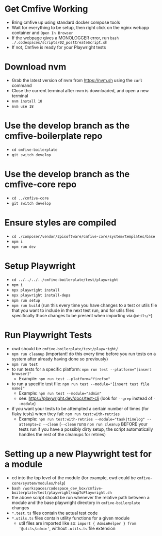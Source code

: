 # Get Cmfive Working

- Bring cmfive up using standard docker compose tools
- Wait for everything to be setup, then right click on the nginx webapp container and `Open In Browser`
- If the webpage gives a MONOLOGGER error, run `bash ./.codespaces/scripts/02_postCreateScript.sh`
- If not, Cmfive is ready for your Playwright tests

# Download nvm

- Grab the latest version of nvm from https://nvm.sh using the `curl` command
- Close the current terminal after nvm is downloaded, and open a new terminal
- `nvm install 18`
- `nvm use 18`

# Use the develop branch as the cmfive-boilerplate repo

- `cd cmfive-boilerplate`
- `git switch develop`

# Use the develop branch as the cmfive-core repo

- `cd ../cmfive-core`
- `git switch develop`

# Ensure styles are compiled

- `cd ./composer/vendor/2pisoftware/cmfive-core/system/templates/base`
- `npm i`
- `npm run dev`

# Setup Playwright

- `cd ../../../../cmfive-boilerplate/test/playwright`
- `npm i`
- `npx playwright install`
- `npx playwright install-deps`
- `npm run setup`
- `npm run build` (run this every time you have changes to a test or utils file that you want to include in the next test run, and for utils files specifically those changes to be present when importing via `@utils/*`)

# Run Playwright Tests

- cwd should be `cmfive-boilerplate/test/playwright/`
- `npm run cleanup` (important! do this every time before you run tests on a system after already having done so previously)
- `npm run test`
- to run tests for a specific platform: `npm run test --platform="[insert browser]"`
    - Example: `npm run test --platform="firefox"`
- to run a specific test file: `npm run test --module="[insert test file name]"`
    - Example: `npm run test --module="admin"`
    - see: https://playwright.dev/docs/test-cli (look for `--grep` instead of `--module`)
- if you want your tests to be attempted a certain number of times (for flaky tests) when they fail: `npm run test:with-retries`
    - Example: `npm run test:with-retries --module="task|timelog" --attempts=2 --clean` (`--clean` runs `npm run cleanup` BEFORE your tests run if you have a possibly dirty setup, the script automatically handles the rest of the cleanups for retries)

# Setting up a new Playwright test for a module

- cd into the top level of the module (for example, cwd could be `cmfive-core/system/modules/help`)
- `bash /workspaces/codespace_dev_box/cmfive-boilerplate/test/playwright/mapToPlaywright.sh`
- the above script should be run whenever the relative path between a module and the base playwright directory in `cmfive-boilerplate` changes
- `*.test.ts` files contain the actual test code
- `*.utils.ts` files contain utility functions for a given module
    - util files are imported like so: `import { AdminHelper } from '@utils/admin'`, without `.utils.ts` file extension